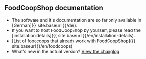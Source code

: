 
## FoodCoopShop documentation

* The software and it's documentation are so far only available in [German]({{ site.baseurl }}/de/).
* If you want to host FoodCoopShop by yourself, please read the [installation details]({{ site.baseurl }}/en/installation-details).
* [List of foodcoops that already work with FoodCoopShop]({{ site.baseurl }}/en/foodcoops)
* What's new in the actual version? [View the changlog]({{{site.repo_url}}/blob/develop/CHANGELOG.md).

